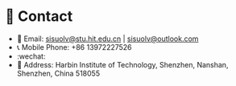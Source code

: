 # 📮 Contact
- 📧 Email: sisuolv@stu.hit.edu.cn | sisuolv@outlook.com
- 📞 Mobile Phone: +86 13972227526
- :wechat:
- 📍 Address: Harbin Institute of Technology, Shenzhen, Nanshan, Shenzhen, China 518055


